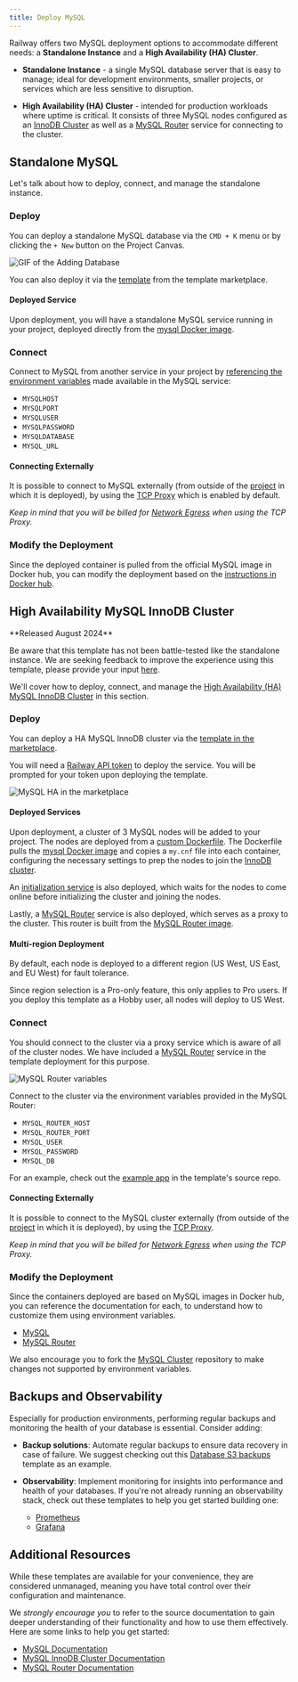 ```yaml
---
title: Deploy MySQL
---
```


Railway offers two MySQL deployment options to accommodate different needs: a **Standalone Instance** and a **High Availability (HA) Cluster**.

- **Standalone Instance** - a single MySQL database server that is easy to manage; ideal for development environments, smaller projects, or services which are less sensitive to disruption.

- **High Availability (HA) Cluster** - intended for production workloads where uptime is critical. It consists of three MySQL nodes configured as an [InnoDB Cluster](https://dev.mysql.com/doc/mysql-shell/8.0/en/mysql-innodb-cluster.html) as well as a [MySQL Router](https://dev.mysql.com/doc/mysql-router/8.0/en/mysql-router-general.html) service for connecting to the cluster.

## Standalone MySQL

Let's talk about how to deploy, connect, and manage the standalone instance.

### Deploy

You can deploy a standalone MySQL database via the `CMD + K` menu or by clicking the `+ New` button on the Project Canvas.

<Image src="https://res.cloudinary.com/railway/image/upload/v1695934218/docs/databases/addDB_qxyctn.gif"
alt="GIF of the Adding Database"
layout="responsive"
width={450} height={396} quality={100} />

You can also deploy it via the [template](https://railway.com/template/mysql) from the template marketplace.

#### Deployed Service

Upon deployment, you will have a standalone MySQL service running in your project, deployed directly from the [mysql Docker image](https://hub.docker.com/_/mysql).

### Connect

Connect to MySQL from another service in your project by [referencing the environment variables](/guides/variables#referencing-another-services-variable) made available in the MySQL service:

- `MYSQLHOST`
- `MYSQLPORT`
- `MYSQLUSER`
- `MYSQLPASSWORD`
- `MYSQLDATABASE`
- `MYSQL_URL`

#### Connecting Externally

It is possible to connect to MySQL externally (from outside of the [project](/develop/projects) in which it is deployed), by using the [TCP Proxy](/deploy/exposing-your-app#tcp-proxying) which is enabled by default.

*Keep in mind that you will be billed for [Network Egress](/reference/pricing/plans#resource-usage-pricing) when using the TCP Proxy.*

### Modify the Deployment

Since the deployed container is pulled from the official MySQL image in Docker hub, you can modify the deployment based on the [instructions in Docker hub](https://hub.docker.com/_/mysql).

## High Availability MySQL InnoDB Cluster

<Banner>
**Released August 2024** 

Be aware that this template has not been battle-tested like the standalone instance.  We are seeking feedback to improve the experience using this template, please provide your input [here](https://help.railway.com/templates/my-sql-inno-db-cluster-6afff85d).
</Banner>

We'll cover how to deploy, connect, and manage the [High Availability (HA) MySQL InnoDB Cluster](https://dev.mysql.com/doc/mysql-shell/8.0/en/mysql-innodb-cluster.html) in this section.

### Deploy

You can deploy a HA MySQL InnoDB cluster via the [template in the marketplace](https://railway.com/template/ha-mysql).  

You will need a [Railway API token](/guides/public-api#creating-a-token) to deploy the service.  You will be prompted for your token upon deploying the template.

<Image src="https://res.cloudinary.com/railway/image/upload/v1723603487/docs/databases/mysqlcluster_lumnfh.png"
alt="MySQL HA in the marketplace"
layout="responsive"
width={380} height={396} quality={100} />

#### Deployed Services

Upon deployment, a cluster of 3 MySQL nodes will be added to your project.  The nodes are deployed from a [custom Dockerfile](https://github.com/railwayapp-templates/mysql-cluster/tree/main/nodes).  The Dockerfile pulls the [mysql Docker image](https://hub.docker.com/_/mysql) and copies a `my.cnf` file into each container, configuring the necessary settings to prep the nodes to join the [InnoDB cluster](https://dev.mysql.com/doc/mysql-shell/8.0/en/mysql-innodb-cluster.html).

An [initialization service](https://github.com/railwayapp-templates/mysql-cluster/tree/main/initService) is also deployed, which waits for the nodes to come online before initializing the cluster and joining the nodes.

Lastly, a [MySQL Router](https://dev.mysql.com/doc/mysql-router/8.0/en/mysql-router-general.html) service is also deployed, which serves as a proxy to the cluster. This router is built from the [MySQL Router image](https://hub.docker.com/r/mysql/mysql-router).

#### Multi-region Deployment

By default, each node is deployed to a different region (US West, US East, and EU West) for fault tolerance.

Since region selection is a Pro-only feature, this only applies to Pro users. If you deploy this template as a Hobby user, all nodes will deploy to US West.

### Connect

You should connect to the cluster via a proxy service which is aware of all of the cluster nodes.  We have included a [MySQL Router](https://dev.mysql.com/doc/mysql-router/8.0/en/mysql-router-general.html) service in the template deployment for this purpose.

<Image src="https://res.cloudinary.com/railway/image/upload/v1723760996/docs/databases/CleanShot_2024-08-15_at_16.28.42_miy2og.gif"
alt="MySQL Router variables"
layout="responsive"
width={655} height={396} quality={100} />

Connect to the cluster via the environment variables provided in the MySQL Router:

- `MYSQL_ROUTER_HOST`
- `MYSQL_ROUTER_PORT`
- `MYSQL_USER`
- `MYSQL_PASSWORD`
- `MYSQL_DB`

For an example, check out the [example app](https://github.com/railwayapp-templates/mysql-cluster/blob/main/exampleApps/python/main.py#L19) in the template's source repo.

#### Connecting Externally

It is possible to connect to the MySQL cluster externally (from outside of the [project](/develop/projects) in which it is deployed), by using the [TCP Proxy](/deploy/exposing-your-app#tcp-proxying).

*Keep in mind that you will be billed for [Network Egress](/reference/pricing/plans#resource-usage-pricing) when using the TCP Proxy.*

### Modify the Deployment

Since the containers deployed are based on MySQL images in Docker hub, you can reference the documentation for each, to understand how to customize them using environment variables.

- [MySQL](https://hub.docker.com/_/mysql)
- [MySQL Router](https://hub.docker.com/r/mysql/mysql-router)

We also encourage you to fork the [MySQL Cluster](https://github.com/railwayapp-templates/mysql-cluster/tree/main) repository to make changes not supported by environment variables.

## Backups and Observability

Especially for production environments, performing regular backups and monitoring the health of your database is essential.  Consider adding:

- **Backup solutions**: Automate regular backups to ensure data recovery in case of failure.  We suggest checking out this [Database S3 backups](https://railway.com/template/U_wjYd) template as an example.

- **Observability**: Implement monitoring for insights into performance and health of your databases.  If you're not already running an observability stack, check out these templates to help you get started building one:
    - [Prometheus](https://railway.com/template/KmJatA)
    - [Grafana](https://railway.com/template/anURAt)

## Additional Resources

While these templates are available for your convenience, they are considered unmanaged, meaning you have total control over their configuration and maintenance.

We *strongly encourage you* to refer to the source documentation to gain deeper understanding of their functionality and how to use them effectively. Here are some links to help you get started:

- [MySQL Documentation](https://dev.mysql.com/doc/relnotes/mysql/8.4/en/)
- [MySQL InnoDB Cluster Documentation](https://dev.mysql.com/doc/mysql-shell/8.0/en/mysql-innodb-cluster.html)
- [MySQL Router Documentation](https://dev.mysql.com/doc/mysql-router/8.0/en/mysql-router-general.html)